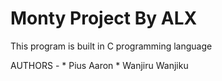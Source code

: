 # Monty Project By ALX
This program is built in C programming language


AUTHORS -
	* Pius Aaron
	* Wanjiru Wanjiku
